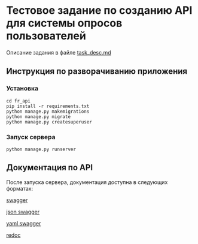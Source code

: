 # Тестовое задание по созданию API для системы опросов пользователей

Описание задания в файле [task_desc.md](task_desc.md)


## Инструкция по разворачиванию приложения
### Установка

```
cd fr_api
pip install -r requirements.txt
python manage.py makemigrations
python manage.py migrate
python manage.py createsuperuser
```

### Запуск сервера
```
python manage.py runserver
```


## Документация по API
После запуска сервера, документация доступна в следующих форматах:

[swagger](http://127.0.0.1:8000/api/swagger/)

[json swagger](http://127.0.0.1:8000/api/swagger.json)

[yaml swagger](http://127.0.0.1:8000/api/swagger.yaml)

[redoc](http://127.0.0.1:8000/api/redoc/)
